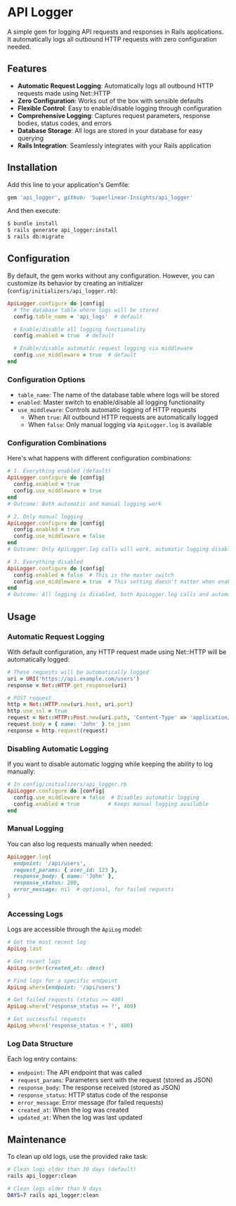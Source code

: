 # API Logger

A simple gem for logging API requests and responses in Rails applications. It automatically logs all outbound HTTP requests with zero configuration needed.

## Features

- **Automatic Request Logging**: Automatically logs all outbound HTTP requests made using Net::HTTP
- **Zero Configuration**: Works out of the box with sensible defaults
- **Flexible Control**: Easy to enable/disable logging through configuration
- **Comprehensive Logging**: Captures request parameters, response bodies, status codes, and errors
- **Database Storage**: All logs are stored in your database for easy querying
- **Rails Integration**: Seamlessly integrates with your Rails application

## Installation

Add this line to your application's Gemfile:

```ruby
gem 'api_logger', github: 'Superlinear-Insights/api_logger'
```

And then execute:

```bash
$ bundle install
$ rails generate api_logger:install
$ rails db:migrate
```

## Configuration

By default, the gem works without any configuration. However, you can customize its behavior by creating an initializer (`config/initializers/api_logger.rb`):

```ruby
ApiLogger.configure do |config|
  # The database table where logs will be stored
  config.table_name = 'api_logs'  # default

  # Enable/disable all logging functionality
  config.enabled = true  # default

  # Enable/disable automatic request logging via middleware
  config.use_middleware = true  # default
end
```

### Configuration Options

- `table_name`: The name of the database table where logs will be stored
- `enabled`: Master switch to enable/disable all logging functionality
- `use_middleware`: Controls automatic logging of HTTP requests
  - When `true`: All outbound HTTP requests are automatically logged
  - When `false`: Only manual logging via `ApiLogger.log` is available

### Configuration Combinations

Here's what happens with different configuration combinations:

```ruby
# 1. Everything enabled (default)
ApiLogger.configure do |config|
  config.enabled = true
  config.use_middleware = true
end
# Outcome: Both automatic and manual logging work

# 2. Only manual logging
ApiLogger.configure do |config|
  config.enabled = true
  config.use_middleware = false
end
# Outcome: Only ApiLogger.log calls will work, automatic logging disabled

# 3. Everything disabled
ApiLogger.configure do |config|
  config.enabled = false  # This is the master switch
  config.use_middleware = true  # This setting doesn't matter when enabled = false
end
# Outcome: All logging is disabled, both ApiLogger.log calls and automatic logging will be silently ignored
```

## Usage

### Automatic Request Logging

With default configuration, any HTTP request made using Net::HTTP will be automatically logged:

```ruby
# These requests will be automatically logged
uri = URI('https://api.example.com/users')
response = Net::HTTP.get_response(uri)

# POST request
http = Net::HTTP.new(uri.host, uri.port)
http.use_ssl = true
request = Net::HTTP::Post.new(uri.path, 'Content-Type' => 'application/json')
request.body = { name: 'John' }.to_json
response = http.request(request)
```

### Disabling Automatic Logging

If you want to disable automatic logging while keeping the ability to log manually:

```ruby
# In config/initializers/api_logger.rb
ApiLogger.configure do |config|
  config.use_middleware = false  # Disables automatic logging
  config.enabled = true         # Keeps manual logging available
end
```

### Manual Logging

You can also log requests manually when needed:

```ruby
ApiLogger.log(
  endpoint: '/api/users',
  request_params: { user_id: 123 },
  response_body: { name: 'John' },
  response_status: 200,
  error_message: nil  # optional, for failed requests
)
```

### Accessing Logs

Logs are accessible through the `ApiLog` model:

```ruby
# Get the most recent log
ApiLog.last

# Get recent logs
ApiLog.order(created_at: :desc)

# Find logs for a specific endpoint
ApiLog.where(endpoint: '/api/users')

# Get failed requests (status >= 400)
ApiLog.where('response_status >= ?', 400)

# Get successful requests
ApiLog.where('response_status < ?', 400)
```

### Log Data Structure

Each log entry contains:
- `endpoint`: The API endpoint that was called
- `request_params`: Parameters sent with the request (stored as JSON)
- `response_body`: The response received (stored as JSON)
- `response_status`: HTTP status code of the response
- `error_message`: Error message (for failed requests)
- `created_at`: When the log was created
- `updated_at`: When the log was last updated

## Maintenance

To clean up old logs, use the provided rake task:

```bash
# Clean logs older than 30 days (default)
rails api_logger:clean

# Clean logs older than N days
DAYS=7 rails api_logger:clean
```
